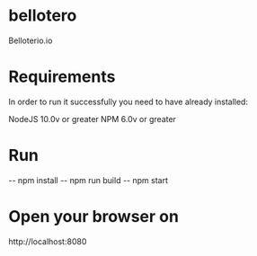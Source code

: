 # bellotero
Belloterio.io

# Requirements
In order to run it successfully you need to have already installed:

NodeJS 10.0v or greater
NPM 6.0v or greater

# Run
-- npm install
-- npm run build
-- npm start
# Open your browser on
http://localhost:8080
